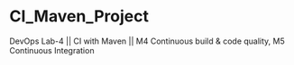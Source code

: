 # CI_Maven_Project
DevOps Lab-4 || CI with Maven || M4 Continuous build &amp; code quality, M5 Continuous Integration
